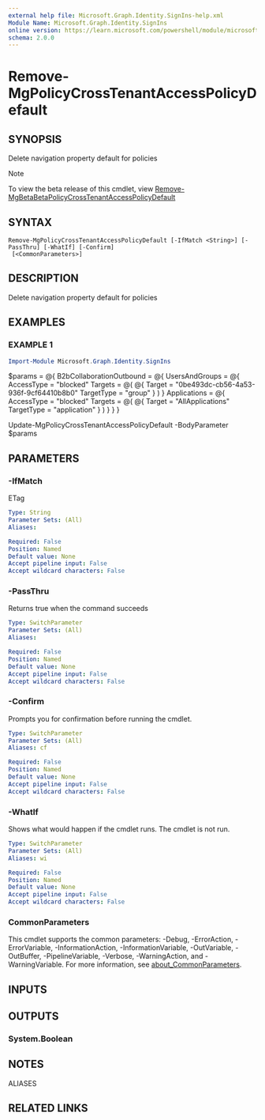 ```yaml
---
external help file: Microsoft.Graph.Identity.SignIns-help.xml
Module Name: Microsoft.Graph.Identity.SignIns
online version: https://learn.microsoft.com/powershell/module/microsoft.graph.identity.signins/remove-mgpolicycrosstenantaccesspolicydefault
schema: 2.0.0
---
```


# Remove-MgPolicyCrossTenantAccessPolicyDefault

## SYNOPSIS
Delete navigation property default for policies

> [!NOTE]
> To view the beta release of this cmdlet, view [Remove-MgBetaBetaPolicyCrossTenantAccessPolicyDefault](/powershell/module/Microsoft.Graph.Beta.Identity.SignIns/Remove-MgBetaPolicyCrossTenantAccessPolicyDefault?view=graph-powershell-beta)

## SYNTAX

```
Remove-MgPolicyCrossTenantAccessPolicyDefault [-IfMatch <String>] [-PassThru] [-WhatIf] [-Confirm]
 [<CommonParameters>]
```

## DESCRIPTION
Delete navigation property default for policies

## EXAMPLES

### EXAMPLE 1
```powershell
Import-Module Microsoft.Graph.Identity.SignIns
```

$params = @{
	B2bCollaborationOutbound = @{
		UsersAndGroups = @{
			AccessType = "blocked"
			Targets = @(
				@{
					Target = "0be493dc-cb56-4a53-936f-9cf64410b8b0"
					TargetType = "group"
				}
			)
		}
		Applications = @{
			AccessType = "blocked"
			Targets = @(
				@{
					Target = "AllApplications"
					TargetType = "application"
				}
			)
		}
	}
}

Update-MgPolicyCrossTenantAccessPolicyDefault -BodyParameter $params

## PARAMETERS

### -IfMatch
ETag

```yaml
Type: String
Parameter Sets: (All)
Aliases:

Required: False
Position: Named
Default value: None
Accept pipeline input: False
Accept wildcard characters: False
```

### -PassThru
Returns true when the command succeeds

```yaml
Type: SwitchParameter
Parameter Sets: (All)
Aliases:

Required: False
Position: Named
Default value: None
Accept pipeline input: False
Accept wildcard characters: False
```

### -Confirm
Prompts you for confirmation before running the cmdlet.

```yaml
Type: SwitchParameter
Parameter Sets: (All)
Aliases: cf

Required: False
Position: Named
Default value: None
Accept pipeline input: False
Accept wildcard characters: False
```

### -WhatIf
Shows what would happen if the cmdlet runs.
The cmdlet is not run.

```yaml
Type: SwitchParameter
Parameter Sets: (All)
Aliases: wi

Required: False
Position: Named
Default value: None
Accept pipeline input: False
Accept wildcard characters: False
```

### CommonParameters
This cmdlet supports the common parameters: -Debug, -ErrorAction, -ErrorVariable, -InformationAction, -InformationVariable, -OutVariable, -OutBuffer, -PipelineVariable, -Verbose, -WarningAction, and -WarningVariable. For more information, see [about_CommonParameters](http://go.microsoft.com/fwlink/?LinkID=113216).

## INPUTS

## OUTPUTS

### System.Boolean
## NOTES

ALIASES

## RELATED LINKS
